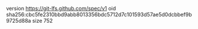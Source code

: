 version https://git-lfs.github.com/spec/v1
oid sha256:cbc5fe2310bbd9abb8013356bdc5712d7c101593d57ae5d0dcbbef9b9725d88a
size 752

